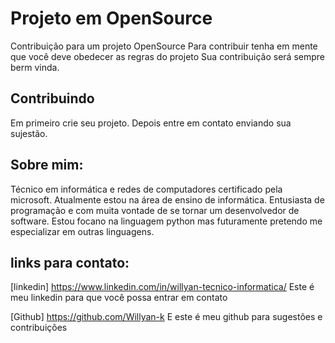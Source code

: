 # Projeto em OpenSource

Contribuição para um projeto OpenSource
Para contribuir tenha em mente que você deve obedecer as regras do projeto
Sua contribuição será sempre berm vinda.

## Contribuindo

Em primeiro crie seu projeto.
Depois entre em contato enviando sua sujestão.

## Sobre mim:
Técnico em informática e redes de computadores certificado pela microsoft. Atualmente estou na área de ensino de informática. Entusiasta de programação e com muita vontade de se tornar um desenvolvedor de software. Estou focano na linguagem python mas futuramente pretendo me especializar em outras linguagens.

## links para contato:

[linkedin] https://www.linkedin.com/in/willyan-tecnico-informatica/ Este é meu linkedin para que você possa entrar em contato

[Github]  https://github.com/Willyan-k E este é meu github para sugestões e contribuições
